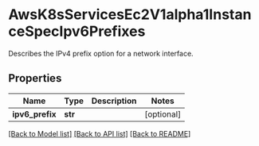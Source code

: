 # AwsK8sServicesEc2V1alpha1InstanceSpecIpv6Prefixes

Describes the IPv4 prefix option for a network interface.
## Properties
Name | Type | Description | Notes
------------ | ------------- | ------------- | -------------
**ipv6_prefix** | **str** |  | [optional] 

[[Back to Model list]](../README.md#documentation-for-models) [[Back to API list]](../README.md#documentation-for-api-endpoints) [[Back to README]](../README.md)


